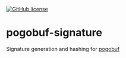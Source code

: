 [![GitHub license](https://img.shields.io/badge/license-MIT-blue.svg)](https://raw.githubusercontent.com/pogosandbox/pogobuf-signature/master/LICENSE)

# pogobuf-signature
Signature generation and hashing for [pogobuf](https://github.com/cyraxx/pogobuf/)
